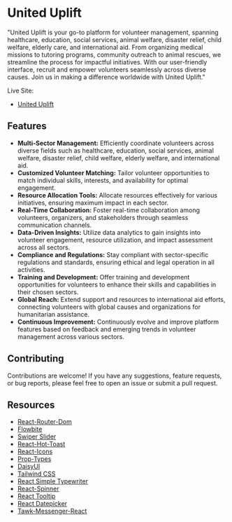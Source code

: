 # United Uplift

"United Uplift is your go-to platform for volunteer management, spanning healthcare, education, social services, animal welfare, disaster relief, child welfare, elderly care, and international aid. From organizing medical missions to tutoring programs, community outreach to animal rescues, we streamline the process for impactful initiatives. With our user-friendly interface, recruit and empower volunteers seamlessly across diverse causes. Join us in making a difference worldwide with United Uplift."

Live Site:
- <a href="https://united-uplift.web.app" target="_blank" rel="nofollow">United Uplift</a>

## Features

- **Multi-Sector Management:** Efficiently coordinate volunteers across diverse fields such as healthcare, education, social services, animal welfare, disaster relief, child welfare, elderly welfare, and international aid.
- **Customized Volunteer Matching:** Tailor volunteer opportunities to match individual skills, interests, and availability for optimal engagement.
- **Resource Allocation Tools:** Allocate resources effectively for various initiatives, ensuring maximum impact in each sector.
- **Real-Time Collaboration:** Foster real-time collaboration among volunteers, organizers, and stakeholders through seamless communication channels.
- **Data-Driven Insights:** Utilize data analytics to gain insights into volunteer engagement, resource utilization, and impact assessment across all sectors.
- **Compliance and Regulations:** Stay compliant with sector-specific regulations and standards, ensuring ethical and legal operation in all activities.
- **Training and Development:** Offer training and development opportunities for volunteers to enhance their skills and capabilities in their chosen sectors.
- **Global Reach:** Extend support and resources to international aid efforts, connecting volunteers with global causes and organizations for humanitarian assistance.
- **Continuous Improvement:** Continuously evolve and improve platform features based on feedback and emerging trends in volunteer management across various sectors.

## Contributing

Contributions are welcome! If you have any suggestions, feature requests, or bug reports, please feel free to open an issue or submit a pull request.

## Resources 
- <a href="https://reactrouter.com/en/main" rel="nofollow">React-Router-Dom</a>
- <a href="https://flowbite.com/#components" rel="nofollow">Flowbite</a>
- <a href="https://swiperjs.com/get-started" rel="nofollow">Swiper Slider</a>
- <a href="https://react-hot-toast.com/" rel="nofollow">React-Hot-Toast</a>
- <a href="https://react-icons.github.io/react-icons/" rel="nofollow">React-Icons</a>
- <a href="https://www.npmjs.com/package/prop-types" rel="nofollow">Prop-Types</a>
- <a href="https://daisyui.com/" rel="nofollow">DaisyUI</a>
- <a href="https://tailwindcss.com/docs/installation" rel="nofollow">Tailwind CSS</a>
- <a href="https://www.npmjs.com/package/react-simple-typewriter" rel="nofollow">React Simple Typewriter</a>
- <a href="https://www.npmjs.com/package/react-spinners" rel="nofollow">React-Spinner</a>
- <a href="https://react-tooltip.com/docs/getting-started" rel="nofollow">React Tooltip</a>
- <a href="https://www.npmjs.com/package/react-datepicker" rel="nofollow">React Datepicker</a>
- <a href="https://www.npmjs.com/package/@tawk.to/tawk-messenger-react" rel="nofollow">Tawk-Messenger-React</a>